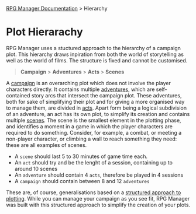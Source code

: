 [RPG Manager Documentation](../../index.md) >
Hierarchy

# Plot Hierarachy

RPG Manager uses a stuctured approach to the hierarchy of a campaign plot. This hierarchy draws inpiration from
both the world of storytelling as well as the world of films. The structure is fixed and cannot be customised.

> **Campaign** > **Adventures** > **Acts** > **Scenes**

A [campaign](../components/campaign.md) is an overarching plot which does not involve the player characters directly. It 
contains multiple [adventures](../components/adventure.md), which are self-contained story arcs that intersect the
campaign plot. These adventures, both for sake of simplifying their plot and for giving a more organised way to
manage them, are divided in [acts](../components/act.md). Apart form being a logical subdivision of an adventure, an act 
has its own plot, to simplify its creation and contains multiple [scenes](../components/scene.md). The scene is the 
smallest element in the plotting phase, and identifies a moment in a game in which the player characters are required
to do something. Consider, for example, a combat, or meeting a non-player character, or climbing a wall to reach 
something they need: these are all examples of scenes.

- A `scene` should last 5 to 30 minutes of game time each.
- An `act` should try and be the lenght of a session, containing up to around 10 scenes
- An `adventure` should contain 4 `acts`, therefore be played in 4 sessions
- A `campaign` should contain between 8 and 12 `adventures`

These are, of course, generalisations based on a [structured approach to plotting](../plots/index.md). While you can 
manage your campaign as you see fit, RPG Manager was built with this structured approach to simplify the creation
of your plots.
